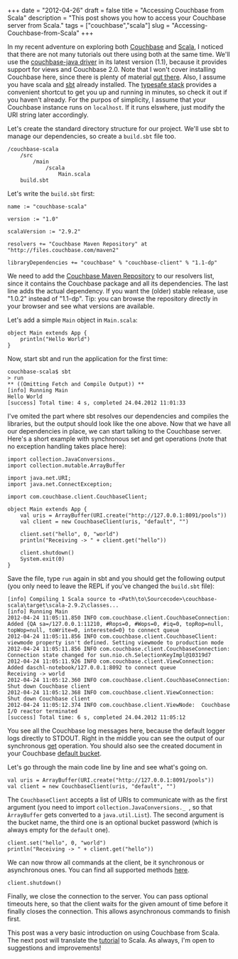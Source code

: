 +++
date = "2012-04-26"
draft = false
title = "Accessing Couchbase from Scala"
description = "This post shows you how to access your Couchbase server from Scala."
tags = ["couchbase","scala"]
slug = "Accessing-Couchbase-from-Scala"
+++

In my recent adventure on exploring both [Couchbase](http://www.couchbase.com/) and [Scala](http://www.scala-lang.org/), I noticed that there are not 
many tutorials out there using both at the same time. We'll use the [couchbase-java driver](http://www.couchbase.com/develop/java/next) in its latest 
version (1.1), because it provides support for views and Couchbase 2.0. Note that I won't cover installing Couchbase here, since there is plenty of 
material [out there](http://www.couchbase.com/docs/couchbase-manual-2.0/couchbase-getting-started-install.html). Also, I assume you have scala and 
[sbt](https://github.com/harrah/xsbt) already installed. The [typesafe stack](http://typesafe.com/stack) provides a convenient shortcut to get you 
up and running in minutes, so check it out if you haven't already. For the purpos of simplicity, I assume that your Couchbase instance runs on 
`localhost`. If it runs elswhere, just modify the URI string later accordingly.

Let's create the standard directory structure for our project. We'll use sbt to manage our dependencies, so create a `build.sbt` file too.

	/couchbase-scala
		/src
			/main
				/scala
					Main.scala
		build.sbt

Let's write the `build.sbt` first:

	name := "couchbase-scala"
	
	version := "1.0"
	
	scalaVersion := "2.9.2"
	
	resolvers += "Couchbase Maven Repository" at "http://files.couchbase.com/maven2"
	
	libraryDependencies += "couchbase" % "couchbase-client" % "1.1-dp"

We need to add the [Couchbase Maven Repository](http://files.couchbase.com/maven2) to our resolvers list, since it contains the Couchbase package and all 
its dependencies. The last line adds the actual dependency. If you want the (older) stable release, use "1.0.2" instead of "1.1-dp". Tip: you can browse the 
repository directly in your browser and see what versions are available.

Let's add a simple `Main` object in `Main.scala`:

	object Main extends App {
		println("Hello World")
	}

Now, start sbt and run the application for the first time:

	couchbase-scala$ sbt
	> run
	** ((Omitting Fetch and Compile Output)) **
	[info] Running Main
	Hello World
	[success] Total time: 4 s, completed 24.04.2012 11:01:33

I've omited the part where sbt resolves our dependencies and compiles the libraries, but the output should look like the one above. Now that we have all our 
dependencies in place, we can start talking to the Couchbase server. Here's a short example with synchronous set and get operations (note that no exception 
handling takes place here):

	import collection.JavaConversions._ 
	import collection.mutable.ArrayBuffer

	import java.net.URI;
	import java.net.ConnectException;

	import com.couchbase.client.CouchbaseClient;

	object Main extends App {
		val uris = ArrayBuffer(URI.create("http://127.0.0.1:8091/pools"))
		val client = new CouchbaseClient(uris, "default", "")
		
		client.set("hello", 0, "world")
		println("Receiving -> " + client.get("hello"))
		
		client.shutdown()
		System.exit(0)
	}

Save the file, type `run` again in sbt and you should get the following output (you only need to leave the REPL if you've changed the `build.sbt` file):

	[info] Compiling 1 Scala source to <Path\to\Sourcecode>\couchbase-scala\target\scala-2.9.2\classes...
	[info] Running Main
	2012-04-24 11:05:11.850 INFO com.couchbase.client.CouchbaseConnection:  Added {QA sa=/127.0.0.1:11210, #Rops=0, #Wops=0, #iq=0, topRop=null, topWop=null, toWrite=0, interested=0} to connect queue
	2012-04-24 11:05:11.856 INFO com.couchbase.client.CouchbaseClient:  viewmode property isn't defined. Setting viewmode to production mode
	2012-04-24 11:05:11.856 INFO com.couchbase.client.CouchbaseConnection:  Connection state changed for sun.nio.ch.SelectionKeyImpl@10319d7
	2012-04-24 11:05:11.926 INFO com.couchbase.client.ViewConnection:  Added daschl-notebook/127.0.0.1:8092 to connect queue
	Receiving -> world
	2012-04-24 11:05:12.360 INFO com.couchbase.client.CouchbaseConnection:  Shut down Couchbase client
	2012-04-24 11:05:12.368 INFO com.couchbase.client.ViewConnection:  Shut down Couchbase client
	2012-04-24 11:05:12.374 INFO com.couchbase.client.ViewNode:  Couchbase I/O reactor terminated
	[success] Total time: 6 s, completed 24.04.2012 11:05:12

You see all the Couchbase log messages here, because the default logger logs directly to STDOUT. Right in the middle you can see the output of our synchronous [get](http://www.couchbase.com/docs/couchbase-sdk-java-1.1/couchbase-sdk-java-retrieve-get.html#table-couchbase-sdk_java_get) operation. You should also see the 
created document in your Couchbase [default bucket](http://localhost:8091/index.html#sec=documents&bucketName=default).

Let's go through the main code line by line and see what's going on.

	val uris = ArrayBuffer(URI.create("http://127.0.0.1:8091/pools"))	
	val client = new CouchbaseClient(uris, "default", "")

The `CouchbaseClient` accepts a list of URIs to communicate with as the first argument (you need to import `collection.JavaConversions._ `, so that `ÀrrayBuffer` gets 
converted to a `java.util.List`). The second argument is the bucket name, the third one is an optional bucket password (which is always empty for the `default` one).

	client.set("hello", 0, "world")
	println("Receiving -> " + client.get("hello"))

We can now throw all commands at the client, be it synchronous or asynchronous ones. You can find all supported methods [here](http://www.couchbase.com/docs/couchbase-sdk-java-1.1/api-reference-summary.html).

	client.shutdown()

Finally, we close the connection to the server. You can pass optional timeouts here, so that the client waits for the given amount of time before it finally closes the connection. 
This allows asynchronous commands to finish first.

This post was a very basic introduction on using Couchbase from Scala. The next post will translate the [tutorial](http://www.couchbase.com/docs/couchbase-sdk-java-1.1/tutorial.html) to Scala. As always, I'm open to suggestions and 
improvements!
